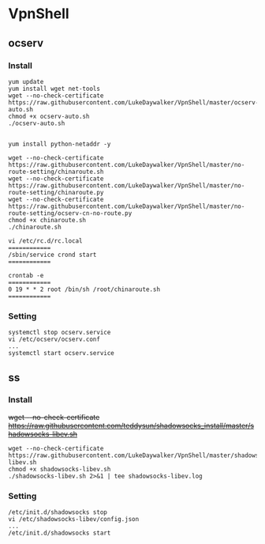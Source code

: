 VpnShell
========
ocserv
------
### Install

    yum update
    yum install wget net-tools
    wget --no-check-certificate https://raw.githubusercontent.com/LukeDaywalker/VpnShell/master/ocserv-auto.sh
    chmod +x ocserv-auto.sh
    ./ocserv-auto.sh

	
	yum install python-netaddr -y

	wget --no-check-certificate https://raw.githubusercontent.com/LukeDaywalker/VpnShell/master/no-route-setting/chinaroute.sh
	wget --no-check-certificate https://raw.githubusercontent.com/LukeDaywalker/VpnShell/master/no-route-setting/chinaroute.py
	wget --no-check-certificate https://raw.githubusercontent.com/LukeDaywalker/VpnShell/master/no-route-setting/ocserv-cn-no-route.py
	chmod +x chinaroute.sh
    ./chinaroute.sh
	
	vi /etc/rc.d/rc.local
	============
	/sbin/service crond start 
	============
	
	crontab -e
	============
	0 19 * * 2 root /bin/sh /root/chinaroute.sh
	============
	
### Setting

    systemctl stop ocserv.service
    vi /etc/ocserv/ocserv.conf
	...
    systemctl start ocserv.service

ss
--
### Install

~~wget --no-check-certificate https://raw.githubusercontent.com/teddysun/shadowsocks_install/master/shadowsocks-libev.sh~~
    
    wget --no-check-certificate https://raw.githubusercontent.com/LukeDaywalker/VpnShell/master/shadowsocks-libev.sh
    chmod +x shadowsocks-libev.sh
    ./shadowsocks-libev.sh 2>&1 | tee shadowsocks-libev.log


### Setting

    /etc/init.d/shadowsocks stop
    vi /etc/shadowsocks-libev/config.json
	...
    /etc/init.d/shadowsocks start